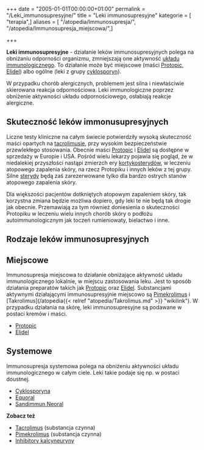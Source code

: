 +++
date = "2005-01-01T00:00:00+01:00"
permalink = "/Leki_immunosupresyjne/"
title = "Leki immunosupresyjne"
kategorie = [ "terapia",]
aliases = [ "/atopedia/Immunosupresja/", "/atopedia/Immunosupresja_miejscowa/",]

+++

**Leki immunosupresyjne** - działanie leków immunosupresyjnych polega na obniżaniu odporności organizmu, zmniejszają one aktywność [układu immunologicznego](/atopedia/Układ_immunologiczny "wikilink"). To działanie może być miejscowe (maści [Protopic](/atopedia/Protopic "wikilink"), [Elidel](/atopedia/Elidel "wikilink")) albo ogólne (leki z grupy [cyklosporyn](/atopedia/Cyklosporyna "wikilink")).

W przypadku chorób alergicznych, problemem jest silna i niewłaściwie skierowana reakcja odpornościowa. Leki immunologiczne poprzez obniżenie aktywności układu odpornościowego, osłabiają reakcje alergiczne.

Skuteczność leków immonusupresyjnych
------------------------------------

Liczne testy kliniczne na całym świecie potwierdziły wysoką skuteczność maści opartych na [tacrolimusie](/atopedia/tacrolimus "wikilink"), przy wysokim bezpieczeństwie przewlekłego stosowania. Obecnie maści [Protopic](/atopedia/Protopic "wikilink") i [Elidel](/atopedia/Elidel "wikilink") są dostępne w sprzedaży w Europie i USA. Pośród wielu lekarzy pojawia się pogląd, że w niedalekiej przyszłości nastąpi zmierzch ery [kortykosterydów](/atopedia/Kortykosterydy "wikilink"), w leczeniu atopowego zapalenia skóry, na rzecz Protopiku i innych leków z tej grupy. Silne [sterydy](/atopedia/sterydy "wikilink") będą zaś zarezerwowane tylko dla bardzo ostrych stanów atopowego zapalenia skóry.

Dla większości pacjentów dotkniętych atopowym zapaleniem skóry, tak korzystna zmiana będzie możliwa dopiero, gdy leki te nie będą tak drogie jak obecnie. Przemawiają za tym również doniesienia o skuteczności Protopiku w leczeniu wielu innych chorób skóry o podłożu autoimmunologicznym jak toczeń rumieniowaty, bielactwo i inne.

Rodzaje leków immunosupresyjnych
--------------------------------

Miejscowe
---------

Immunosupresja miejscowa to działanie obniżające aktywność układu immunologicznego lokalnie, w miejscu zastosowania leku. Jest to sposób działania preparatów takich jak [Protopic](/atopedia/Protopic "wikilink") oraz [Elidel](/atopedia/Elidel "wikilink"). Substancjami aktywnymi działającymi immunosupresyjnie miejscowo są [Pimekrolimus](/atopedia/Pimekrolimus "wikilink") i [Takrolimus](/atopedia{{< relref "atopedia/Takrolimus.md" >}} "wikilink"). W przypadku działania na skórę, leki immunosupresyjne są podawane w postaci kremów i maści.

-   [Protopic](/atopedia/Protopic "wikilink")
-   [Elidel](/atopedia/Elidel "wikilink")

Systemowe
---------

Immunosupresja systemowa polega na obniżeniu aktywności układu immunologicznego w całym ciele. Leki takie podaje się np. w postaci doustnej.

-   [Cyklosporyna](/atopedia/Cyklosporyna "wikilink")
-   [Equoral](/atopedia/Equoral "wikilink")
-   [Sandimmun Neoral](/atopedia/Sandimmun_Neoral "wikilink")

**Zobacz też**

-   [Tacrolimus](/atopedia/Tacrolimus "wikilink") (substancja czynna)
-   [Pimekrolimus](/atopedia/Pimekrolimus "wikilink") (substancja czynna)
-   [Inhibitory kalcyneuryny](/atopedia/Inhibitory_kalcyneuryny "wikilink")
